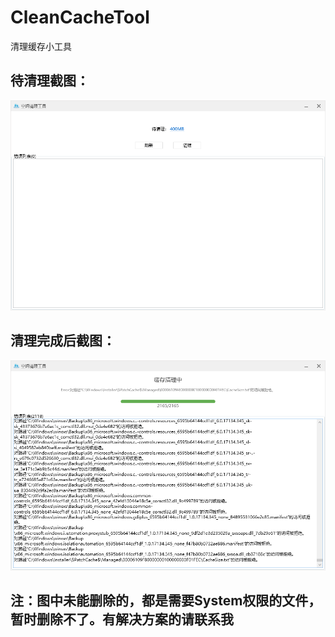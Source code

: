 # CleanCacheTool
清理缓存小工具

## 待清理截图：
![image](https://github.com/Kybs0/CleanCacheTool/blob/master/images_/ToCleanCache.png)

## 清理完成后截图：
![image](https://github.com/Kybs0/CleanCacheTool/blob/master/images_/CleaningCache.png)

## 注：图中未能删除的，都是需要System权限的文件，暂时删除不了。有解决方案的请联系我
